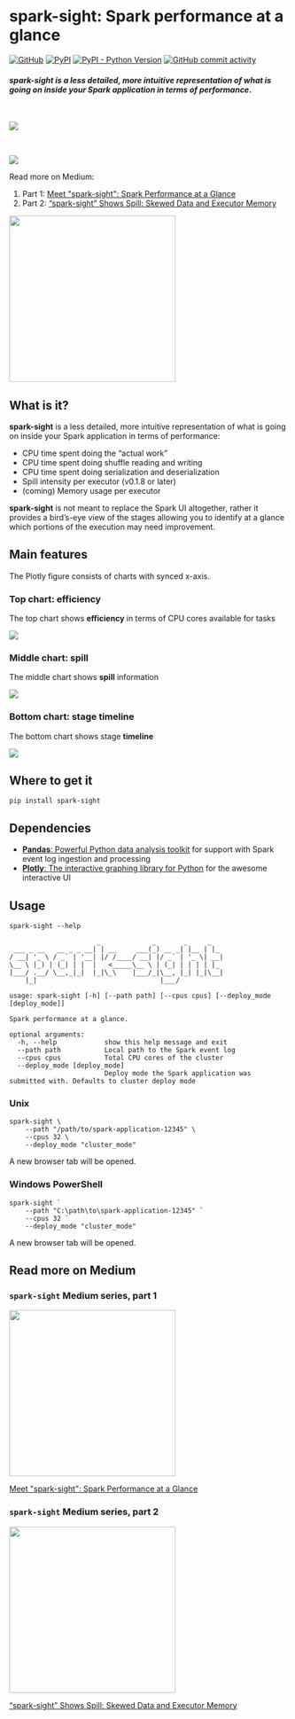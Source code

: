 # spark-sight: Spark performance at a glance

[![GitHub](https://img.shields.io/github/license/alfredo-f/spark-sight.svg?color=dark-green)](https://github.com/alfredo-f/spark-sight/blob/master/LICENSE)
[![PyPI](https://img.shields.io/pypi/v/dash.svg?color=dark-green)](https://pypi.org/project/dash/)
[![PyPI - Python Version](https://img.shields.io/pypi/pyversions/dash.svg?color=dark-green)](https://pypi.org/project/dash/)
[![GitHub commit activity](https://img.shields.io/github/commit-activity/y/alfredo-f/spark-sight.svg?color=dark-green)](https://github.com/alfredo-f/spark-sight/graphs/contributors)

#### *spark-sight is a less detailed, more intuitive representation of what is going on inside your Spark application in terms of performance*.

<br/>

[<img src="images/intro.gif">](https://medium.com/@alfredo.fomitchenko/spark-sight-spark-performance-at-a-glance-c2316d2a251b)

<br/>

[<img src="images/intro_scroll.gif">](https://medium.com/@alfredo.fomitchenko/spark-sight-spark-performance-at-a-glance-c2316d2a251b)

Read more on Medium:

1. Part 1: [Meet "spark-sight": Spark Performance at a Glance](https://medium.com/@alfredo.fomitchenko/spark-sight-spark-performance-at-a-glance-c2316d2a251b)
2. Part 2: [“spark-sight” Shows Spill: Skewed Data and Executor Memory](https://medium.com/@alfredo.fomitchenko/spark-sight-shows-spill-skewed-data-and-executor-memory-9169b79ca66e)

[<img src="images/logo_medium.png" width="300">](https://medium.com/@alfredo.fomitchenko/spark-sight-spark-performance-at-a-glance-c2316d2a251b)

## What is it?

**spark-sight** is a less detailed, more intuitive representation 
of what is going on inside your Spark application in terms of performance:

* CPU time spent doing the “actual work”
* CPU time spent doing shuffle reading and writing
* CPU time spent doing serialization and deserialization
* Spill intensity per executor (v0.1.8 or later)
* (coming) Memory usage per executor

**spark-sight** is not meant to replace the Spark UI altogether,
rather it provides a bird’s-eye view of the stages
allowing you to identify at a glance 
which portions of the execution may need improvement.

## Main features
The Plotly figure consists of charts with synced x-axis.

### Top chart: efficiency

The top chart shows **efficiency** in terms of CPU cores available for tasks

![](images/charts_efficiency.gif)

### Middle chart: spill

The middle chart shows **spill** information

![](images/spill3.gif)

### Bottom chart: stage timeline

The bottom chart shows stage **timeline**

![](images/charts_timeline_stages)

## Where to get it

```shell
pip install spark-sight
```

## Dependencies

* [**Pandas**: Powerful Python data analysis toolkit](https://github.com/pandas-dev/pandas) 
  for support with Spark event log ingestion and processing 
* [**Plotly**: The interactive graphing library for Python](https://github.com/plotly/plotly.py) 
  for the awesome interactive UI

## Usage

```shell
spark-sight --help
```

```
                      _             _       _     _
 ___ _ __   __ _ _ __| | __     ___(_) __ _| |__ | |_
/ __| '_ \ / _` | '__| |/ /____/ __| |/ _` | '_ \| __|
\__ \ |_) | (_| | |  |   <_____\__ \ | (_| | | | | |_
|___/ .__/ \__,_|_|  |_|\_\    |___/_|\__, |_| |_|\__|
    |_|                               |___/

usage: spark-sight [-h] [--path path] [--cpus cpus] [--deploy_mode [deploy_mode]]

Spark performance at a glance.

optional arguments:
  -h, --help            show this help message and exit
  --path path           Local path to the Spark event log
  --cpus cpus           Total CPU cores of the cluster
  --deploy_mode [deploy_mode]
                        Deploy mode the Spark application was submitted with. Defaults to cluster deploy mode
```

### Unix

```shell
spark-sight \
    --path "/path/to/spark-application-12345" \
    --cpus 32 \
    --deploy_mode "cluster_mode"
```

A new browser tab will be opened.

### Windows PowerShell

```shell
spark-sight `
    --path "C:\path\to\spark-application-12345" `
    --cpus 32 `
    --deploy_mode "cluster_mode"
```

A new browser tab will be opened.

## Read more on Medium

### `spark-sight` Medium series, part 1

[<img src="images/logo_medium.png" width="300">](https://medium.com/@alfredo.fomitchenko/spark-sight-spark-performance-at-a-glance-c2316d2a251b)

[Meet "spark-sight": Spark Performance at a Glance](https://medium.com/@alfredo.fomitchenko/spark-sight-spark-performance-at-a-glance-c2316d2a251b)

### `spark-sight` Medium series, part 2

[<img src="images/logo_medium.png" width="300">](https://medium.com/@alfredo.fomitchenko/spark-sight-shows-spill-skewed-data-and-executor-memory-9169b79ca66e)

[“spark-sight” Shows Spill: Skewed Data and Executor Memory](https://medium.com/@alfredo.fomitchenko/spark-sight-shows-spill-skewed-data-and-executor-memory-9169b79ca66e)
